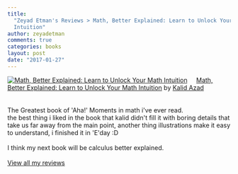 ```yaml
---
title:
  "Zeyad Etman's Reviews > Math, Better Explained: Learn to Unlock Your Math
  Intuition"
author: zeyadetman
comments: true
categories: books
layout: post
date: "2017-01-27"
---
```


<a href="https://www.goodreads.com/book/show/15852615-math-better-explained" style="float:left;padding-right:20px;"><img border="0" alt="Math, Better Explained: Learn to Unlock Your Math Intuition" src="https://images.gr-assets.com/books/1393802051m/15852615.jpg" /></a><a href="https://www.goodreads.com/book/show/15852615-math-better-explained">Math, Better Explained: Learn to Unlock Your Math Intuition</a> by <a href="https://www.goodreads.com/author/show/6479074.Kalid_Azad">Kalid Azad</a><br />
<br /><br />
The Greatest book of 'Aha!' Moments in math i've ever read.<br />the best thing i liked in the book that kalid didn't fill it with boring details that take us far away from the main point, another thing illustrations make it easy to understand, i finished it in 'E'day :D<br /><br />I think my next book will be calculus better explained.
<br /><br />
<a href="https://www.goodreads.com/review/list/21727682-zeyad-etman">View all my reviews</a>
